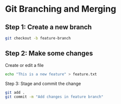 # Git Branching and Merging

## Step 1: Create a new branch
```bash
git checkout -b feature-branch
```
## Step 2: Make some changes
Create or edit a file
```bash
echo "This is a new feature" > feature.txt
```

Step 3: Stage and commit the change
```bash
git add .
git commit -m "Add changes in feature branch"
```

